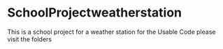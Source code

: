 # SchoolProjectweatherstation
This is a school project for a weather station
for the Usable Code please visit the folders
